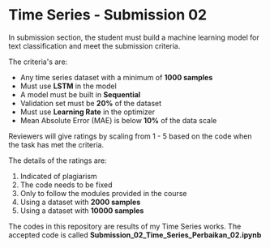 ﻿# Time Series - Submission 02
In submission section, the student must build a machine learning model for text classification and meet the submission criteria.

The criteria's are:

 - Any time series dataset with a minimum of **1000 samples**
 - Must use **LSTM** in the model
 - A model must be built in **Sequential**
 - Validation set must be **20%** of the dataset
 - Must use **Learning Rate** in the optimizer
 - Mean Absolute Error (MAE) is below **10%** of the data scale

Reviewers will give ratings by scaling from 1 - 5 based on the code when the task has met the criteria.

The details of the ratings are: 

 1. Indicated of plagiarism
 2. The code needs to be fixed
 3. Only to follow the modules provided in the course
 4. Using a dataset with **2000 samples**
 5. Using a dataset with **10000 samples**

 The codes in this repository are results of my Time Series works. The accepted code is called **Submission_02_Time_Series_Perbaikan_02.ipynb**


